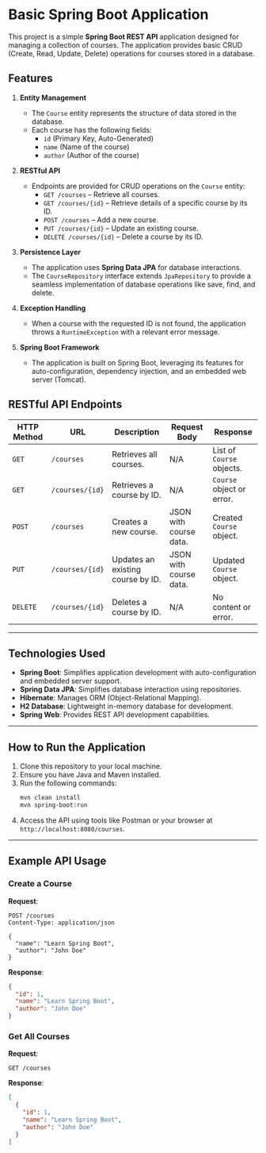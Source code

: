 # Basic Spring Boot Application  

This project is a simple **Spring Boot REST API** application designed for managing a collection of courses. The application provides basic CRUD (Create, Read, Update, Delete) operations for courses stored in a database.  

## Features  

1. **Entity Management**  
   - The `Course` entity represents the structure of data stored in the database.  
   - Each course has the following fields:  
     - `id` (Primary Key, Auto-Generated)  
     - `name` (Name of the course)  
     - `author` (Author of the course)  

2. **RESTful API**  
   - Endpoints are provided for CRUD operations on the `Course` entity:  
     - `GET /courses` – Retrieve all courses.  
     - `GET /courses/{id}` – Retrieve details of a specific course by its ID.  
     - `POST /courses` – Add a new course.  
     - `PUT /courses/{id}` – Update an existing course.  
     - `DELETE /courses/{id}` – Delete a course by its ID.  

3. **Persistence Layer**  
   - The application uses **Spring Data JPA** for database interactions.  
   - The `CourseRepository` interface extends `JpaRepository` to provide a seamless implementation of database operations like save, find, and delete.  

4. **Exception Handling**  
   - When a course with the requested ID is not found, the application throws a `RuntimeException` with a relevant error message.  

5. **Spring Boot Framework**  
   - The application is built on Spring Boot, leveraging its features for auto-configuration, dependency injection, and an embedded web server (Tomcat).  


## RESTful API Endpoints  

| HTTP Method | URL                 | Description                          | Request Body           | Response                  |
|-------------|---------------------|--------------------------------------|------------------------|---------------------------|
| `GET`       | `/courses`          | Retrieves all courses.               | N/A                    | List of `Course` objects. |
| `GET`       | `/courses/{id}`     | Retrieves a course by ID.            | N/A                    | `Course` object or error. |
| `POST`      | `/courses`          | Creates a new course.                | JSON with course data. | Created `Course` object.  |
| `PUT`       | `/courses/{id}`     | Updates an existing course by ID.    | JSON with course data. | Updated `Course` object.  |
| `DELETE`    | `/courses/{id}`     | Deletes a course by ID.              | N/A                    | No content or error.      |

---

## Technologies Used  

- **Spring Boot**: Simplifies application development with auto-configuration and embedded server support.  
- **Spring Data JPA**: Simplifies database interaction using repositories.  
- **Hibernate**: Manages ORM (Object-Relational Mapping).  
- **H2 Database**: Lightweight in-memory database for development.  
- **Spring Web**: Provides REST API development capabilities.  

---

## How to Run the Application  

1. Clone this repository to your local machine.  
2. Ensure you have Java and Maven installed.  
3. Run the following commands:  
   ```bash
   mvn clean install
   mvn spring-boot:run
   ```  
4. Access the API using tools like Postman or your browser at `http://localhost:8080/courses`.  

---

## Example API Usage  

### Create a Course  

**Request**:  
```http
POST /courses
Content-Type: application/json

{
  "name": "Learn Spring Boot",
  "author": "John Doe"
}
```

**Response**:  
```json
{
  "id": 1,
  "name": "Learn Spring Boot",
  "author": "John Doe"
}
```

### Get All Courses  

**Request**:  
```http
GET /courses
```

**Response**:  
```json
[
  {
    "id": 1,
    "name": "Learn Spring Boot",
    "author": "John Doe"
  }
]
